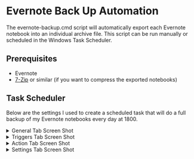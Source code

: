 # Evernote Back Up Automation

The evernote-backup.cmd script will automatically export each Evernote notebook into an individual archive file.  This script can be run manually or scheduled in the Windows Task Scheduler.

## Prerequisites

* Evernote
* [7-Zip][] or similar (if you want to compress the exported notebooks)

## Task Scheduler 

Below are the settings I used to create a scheduled task that will do a full backup of my Evernote notebooks every day at 1800.

<details>
	<summary>General Tab Screen Shot</summary>

![Task Scheduler - General Tab][img-task-general]

</details>

<details>
	<summary>Triggers Tab Screen Shot</summary>

![Task Scheduler - Triggers Tab][img-task-triggers]

</details>

<details>
	<summary>Action Tab Screen Shot</summary>

![Task Scheduler - Action Tab][img-task-action]

</details>

<details>
	<summary>Settings Tab Screen Shot</summary>

![Task Scheduler - Settings Tab][img-task-settings]

</details>




[7-Zip]:	http://7-zip.org/download.html 	"7-Zip Download"


[img-task-general]: 	img/task-scheduler-general.png  	"Task Scheduler - General Tab"
[img-task-triggers]: 	img/task-scheduler-triggers.png  	"Task Scheduler - Triggers Tab"
[img-task-action]: 		img/task-scheduler-action.png  		"Task Scheduler - Action Tab"
[img-task-settings]: 	img/task-scheduler-settings.png  	"Task Scheduler - Settings Tab"